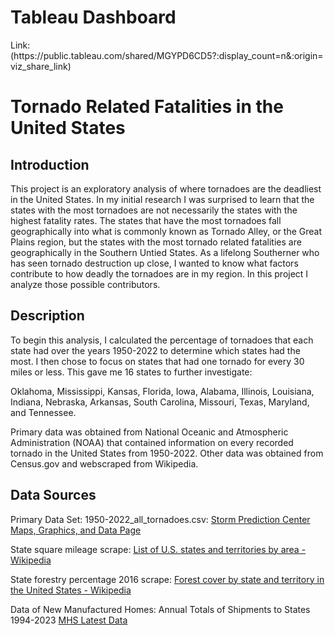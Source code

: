 
<h1>Tableau Dashboard</h1>
Link: (https://public.tableau.com/shared/MGYPD6CD5?:display_count=n&:origin=viz_share_link)

<h1>Tornado Related Fatalities in the United States</h1>

<h2>Introduction</h2>
This project is an exploratory analysis of where tornadoes are the deadliest in the United States. In my initial research I was surprised to learn that the states with the most tornadoes are not necessarily the states with the highest fatality rates. The states that have the most tornadoes fall geographically into what is commonly known as Tornado Alley, or the Great Plains region, but the states with the most tornado related fatalities are geographically in the Southern Untied States. 
As a lifelong Southerner who has seen tornado destruction up close, I wanted to know what factors contribute to how deadly the tornadoes are in my region. In this project I analyze those possible contributors. 

<h2>Description</h2>
To begin this analysis, I calculated the percentage of tornadoes that each state had over the years 1950-2022 to determine which states had the most. I then chose to focus on states that had one tornado for every 30 miles or less. This gave me 16 states to further investigate:

Oklahoma, Mississippi, Kansas, Florida, Iowa, Alabama, Illinois, Louisiana, Indiana, Nebraska, Arkansas, South Carolina, Missouri, Texas, Maryland, and Tennessee. 

Primary data was obtained from National Oceanic and Atmospheric Administration (NOAA) that contained information on every recorded tornado in the United States from 1950-2022. 
Other data was obtained from Census.gov and webscraped from Wikipedia. 

<h2>Data Sources</h2>

Primary Data Set: 1950-2022_all_tornadoes.csv: [Storm Prediction Center Maps, Graphics, and Data
Page](https://www.spc.noaa.gov/wcm/)

State square mileage scrape: [List of U.S. states and territories by area - Wikipedia](https://simple.wikipedia.org/wiki/List_of_U.S._states_and_territories_by_area)

State forestry percentage 2016 scrape: [Forest cover by state and territory in the United States -
Wikipedia](https://en.wikipedia.org/wiki/Forest_cover_by_state_and_territory_in_the_United_States)

Data of New Manufactured Homes: Annual Totals of Shipments to States 1994-2023 [MHS Latest Data](https://www.census.gov/data/tables/time-series/econ/mhs/latest-data.html)

